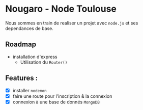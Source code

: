 
# Nougaro - Node Toulouse

Nous sommes en train de realiser un projet avec `node.js`
et ses dependances de base.
## Roadmap

- installation d'express
    - Utilisation du `Router()`




## Features :

- [x]  installer `nodemon`
- [x]  faire une route pour l'inscription & la connexion 
- [x]  connexion à une base de donnés `MongoDB`